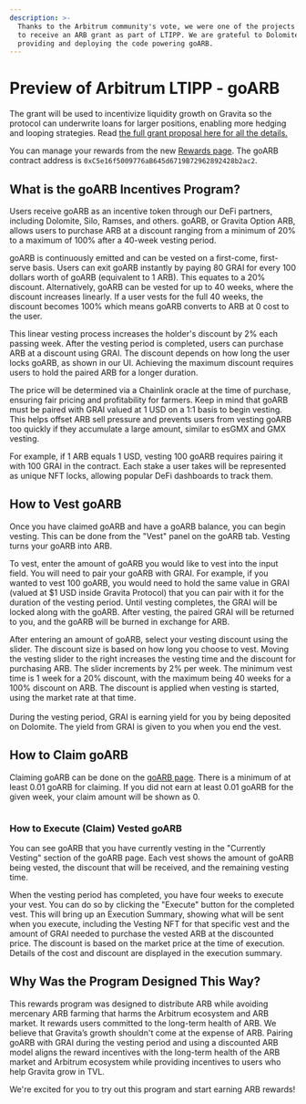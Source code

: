 ```yaml
---
description: >-
  Thanks to the Arbitrum community's vote, we were one of the projects selected
  to receive an ARB grant as part of LTIPP. We are grateful to Dolomite for
  providing and deploying the code powering goARB.
---
```


# Preview of Arbitrum LTIPP - goARB

The grant will be used to incentivize liquidity growth on Gravita so the protocol can underwrite loans for larger positions, enabling more hedging and looping strategies. Read [the full grant proposal here for all the details.](https://forum.arbitrum.foundation/t/gravita-protocol-ltipp-application-final/21444)

You can manage your rewards from the new [Rewards page](https://app.gravitaprotocol.com/goarb). The goARB contract address is `0xC5e16f5009776aB645d6719B72962892428b2ac2`.

## What is the goARB Incentives Program?

Users receive goARB as an incentive token through our DeFi partners, including Dolomite, Silo, Ramses, and others. goARB, or Gravita Option ARB, allows users to purchase ARB at a discount ranging from a minimum of 20% to a maximum of 100% after a 40-week vesting period.

goARB is continuously emitted and can be vested on a first-come, first-serve basis. Users can exit goARB instantly by paying 80 GRAI for every 100 dollars worth of goARB (equivalent to 1 ARB). This equates to a 20% discount. Alternatively, goARB can be vested for up to 40 weeks, where the discount increases linearly. If a user vests for the full 40 weeks, the discount becomes 100% which means goARB converts to ARB at 0 cost to the user.

This linear vesting process increases the holder's discount by 2% each passing week. After the vesting period is completed, users can purchase ARB at a discount using GRAI. The discount depends on how long the user locks goARB, as shown in our UI. Achieving the maximum discount requires users to hold the paired ARB for a longer duration.

The price will be determined via a Chainlink oracle at the time of purchase, ensuring fair pricing and profitability for farmers. Keep in mind that goARB must be paired with GRAI valued at 1 USD on a 1:1 basis to begin vesting. This helps offset ARB sell pressure and prevents users from vesting goARB too quickly if they accumulate a large amount, similar to esGMX and GMX vesting.

For example, if 1 ARB equals 1 USD, vesting 100 goARB requires pairing it with 100 GRAI in the contract. Each stake a user takes will be represented as unique NFT locks, allowing popular DeFi dashboards to track them.

## **How to Vest goARB**

Once you have claimed goARB and have a goARB balance, you can begin vesting. This can be done from the "Vest" panel on the goARB tab. Vesting turns your goARB into ARB.

To vest, enter the amount of goARB you would like to vest into the input field. You will need to pair your goARB with GRAI. For example, if you wanted to vest 100 goARB, you would need to hold the same value in GRAI (valued at $1 USD inside Gravita Protocol) that you can pair with it for the duration of the vesting period. Until vesting completes, the GRAI will be locked along with the goARB. After vesting, the paired GRAI will be returned to you, and the goARB will be burned in exchange for ARB.

After entering an amount of goARB, select your vesting discount using the slider. The discount size is based on how long you choose to vest. Moving the vesting slider to the right increases the vesting time and the discount for purchasing ARB. The slider increments by 2% per week. The minimum vest time is 1 week for a 20% discount, with the maximum being 40 weeks for a 100% discount on ARB. The discount is applied when vesting is started, using the market rate at that time.\
\
During the vesting period, GRAI is earning yield for you by being deposited on Dolomite. The yield from GRAI is given to you when you end the vest.

## **How to Claim goARB**

Claiming goARB can be done on the [goARB page](https://app.gravitaprotocol.com/goarb). There is a minimum of at least 0.01 goARB for claiming. If you did not earn at least 0.01 goARB for the given week, your claim amount will be shown as 0.

<figure><img src="https://lh7-us.googleusercontent.com/docsz/AD_4nXd6TUGvL-BAyirv8CcnQIjxHpukUWVBHXTDAJ5kn3HYJa0sq0VbY8U4QlzfgGydKMbYsf9A_IhCBEXLsi2Fo2vGBeKcTx185O1z_AP59SnPt73sRpdhFzf2Rh6flPW9d6bL_fDHB71Fw1vVX3eSeV__7tI?key=Ix1qwLj8iqn6_Q3wepQ5UQ" alt=""><figcaption></figcaption></figure>

### **How to Execute (Claim) Vested goARB**

You can see goARB that you have currently vesting in the "Currently Vesting" section of the goARB page. Each vest shows the amount of goARB being vested, the discount that will be received, and the remaining vesting time.

When the vesting period has completed, you have four weeks to execute your vest. You can do so by clicking the "Execute" button for the completed vest. This will bring up an Execution Summary, showing what will be sent when you execute, including the Vesting NFT for that specific vest and the amount of GRAI needed to purchase the vested ARB at the discounted price. The discount is based on the market price at the time of execution. Details of the cost and discount are displayed in the execution summary.

## **Why Was the Program Designed This Way?**

This rewards program was designed to distribute ARB while avoiding mercenary ARB farming that harms the Arbitrum ecosystem and ARB market. It rewards users committed to the long-term health of ARB. We believe that Gravita’s growth shouldn't come at the expense of ARB. Pairing goARB with GRAI during the vesting period and using a discounted ARB model aligns the reward incentives with the long-term health of the ARB market and Arbitrum ecosystem while providing incentives to users who help Gravita grow in TVL.

We're excited for you to try out this program and start earning ARB rewards!
